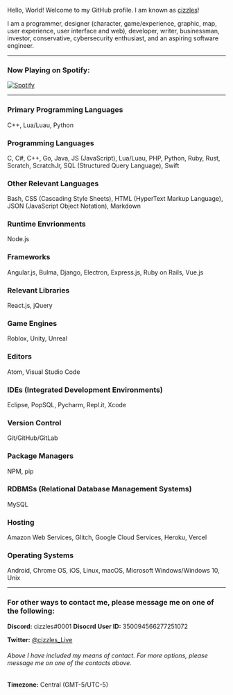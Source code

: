 Hello, World! Welcome to my GitHub profile. I am known as [cizzles](https://github.com/cizzles)!

I am a programmer, designer (character, game/experience, graphic, map, user experience, user interface and web), developer, writer, businessman, investor, conservative, cybersecurity enthusiast, and an aspiring software engineer.

---

### Now Playing on Spotify:

[![Spotify](https://cizzles-now-playing-on-spotify.vercel.app/api/spotify)](https://open.spotify.com/user/apaig6ltu8b8w8ybkg8xa4n66)

---

### Primary Programming Languages

C++, Lua/Luau, Python

### Programming Languages

C, C#, C++, Go, Java, JS (JavaScript), Lua/Luau, PHP, Python, Ruby, Rust, Scratch, ScratchJr, SQL (Structured Query Language), Swift

### Other Relevant Languages

Bash, CSS (Cascading Style Sheets), HTML (HyperText Markup Language), JSON (JavaScript Object Notation), Markdown

### Runtime Envrionments

Node.js

### Frameworks

Angular.js, Bulma, Django, Electron, Express.js, Ruby on Rails, Vue.js

### Relevant Libraries

React.js, jQuery

### Game Engines

Roblox, Unity, Unreal

### Editors

Atom, Visual Studio Code

### IDEs (Integrated Development Environments)

Eclipse, PopSQL, Pycharm, Repl.it, Xcode

### Version Control

Git/GitHub/GitLab

### Package Managers

NPM, pip

### RDBMSs (Relational Database Management Systems)

MySQL

### Hosting

Amazon Web Services, Glitch, Google Cloud Services, Heroku, Vercel

### Operating Systems

Android, Chrome OS, iOS, Linux, macOS, Microsoft Windows/Windows 10, Unix

---

### For other ways to contact me, please message me on one of the following:

**Discord:** cizzles#0001
**Disocrd User ID:** 350094566277251072

**Twitter:** [@cizzles_Live](https://twitter.com/cizzles_Live)

###### Above I have included my means of contact. For more options, please message me on one of the contacts above.

**Timezone:** Central (GMT-5/UTC-5)
